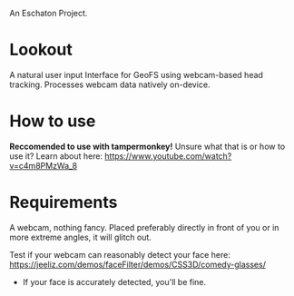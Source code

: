 An Eschaton Project.


# Lookout
A natural user input Interface for GeoFS using webcam-based head tracking. 
Processes webcam data natively on-device. 

# How to use
**Reccomended to use with tampermonkey!** Unsure what that is or how to use it? Learn about here: https://www.youtube.com/watch?v=c4m8PMzWa_8

# Requirements
A webcam, nothing fancy. Placed preferably directly in front of you or in more extreme angles, it will glitch out. 

Test if your webcam can reasonably detect your face here: https://jeeliz.com/demos/faceFilter/demos/CSS3D/comedy-glasses/
- If your face is accurately detected, you'll be fine.
